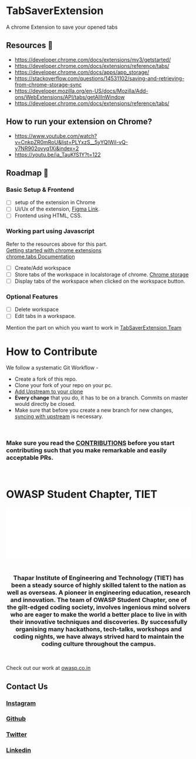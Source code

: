 # TabSaverExtension
A chrome Extension to save your opened tabs

## Resources 🧾
- https://developer.chrome.com/docs/extensions/mv3/getstarted/
- https://developer.chrome.com/docs/extensions/reference/tabs/
- https://developer.chrome.com/docs/apps/app_storage/
- https://stackoverflow.com/questions/14531102/saving-and-retrieving-from-chrome-storage-sync
- https://developer.mozilla.org/en-US/docs/Mozilla/Add-ons/WebExtensions/API/tabs/getAllInWindow
- https://developer.chrome.com/docs/extensions/reference/tabs/

## How to run your extension on Chrome?
- https://www.youtube.com/watch?v=CnkpZR0mRoU&list=PLYxzS__5yYQlWil-vQ-y7NR902ovyq1Xi&index=2
- https://youtu.be/ia_TauKfS1Y?t=122

## Roadmap 🍁
### Basic Setup & Frontend 
- [ ] setup of the extension in Chrome
- [ ] Ui/Ux of the extension, [Figma Link](https://www.figma.com/file/POP8npbAChzcoatWC1EKhf/Extension?node-id=0%3A1).
- [ ] Frontend using HTML, CSS.

### Working part using Javascript 
Refer to the resources above for this part.
<br>
[Getting started with chrome extensions](https://developer.chrome.com/docs/extensions/mv3/getstarted/)
<br>
[chrome.tabs Documentation](https://developer.chrome.com/docs/extensions/reference/tabs/)
- [ ] Create/Add workspace
- [ ] Store tabs of the workspace in localstorage of chrome. [Chrome storage](https://developer.chrome.com/docs/apps/app_storage/)
- [ ] Display tabs of the workspace when clicked on the workspace button.

### Optional Features
- [ ] Delete workspace
- [ ] Edit tabs in a workspace.

Mention the part on which you want to work in [TabSaverExtension Team](https://github.com/orgs/OWASP-STUDENT-CHAPTER/teams/tabsaverextension)

# How to Contribute

We follow a systematic Git Workflow -

- Create a fork of this repo.
- Clone your fork of your repo on your pc.
- [Add Upstream to your clone](https://help.github.com/en/github/collaborating-with-issues-and-pull-requests/configuring-a-remote-for-a-fork)
- **Every change** that you do, it has to be on a branch. Commits on master would directly be closed.
- Make sure that before you create a new branch for new changes, [syncing with upstream](https://help.github.com/en/github/collaborating-with-issues-and-pull-requests/syncing-a-fork) is necessary.
<br>

<h3 color="grey"> 

Make sure you read the [CONTRIBUTIONS](./CONTRIBUTIONS.md) before you start contributing such that you make remarkable and easily acceptable PRs.</h3>
<br>

# OWASP Student Chapter, TIET

![logo-owasp.png](assets/logo-owasp.png) <br><br>

<h3 align="center">Thapar Institute of Engineering and Technology (TIET) has been a steady source of highly skilled talent to the nation as well as overseas. A pioneer in engineering education, research and innovation. The team of OWASP Student Chapter, one of the gilt-edged coding society, involves ingenious mind solvers who are eager to make the world a better place to live in with their innovative techniques and discoveries. By successfully organising many hackathons, tech-talks, workshops and coding nights, we have always strived hard to maintain the coding culture throughout the campus.</h3><br>

<p align="center">

Check out our work at [owasp.co.in](http://owasp.co.in) </p>

## Contact Us
<p style="text-align: center;">

<h3>

[Instagram](https://www.instagram.com/owasp_tiet/)
</h3>

<h3>

[Github](https://github.com/OWASP-STUDENT-CHAPTER)
</h3>

<h3>

[Twitter](https://twitter.com/Owasp_tiet)
</h3>

<h3>

[Linkedin](https://www.linkedin.com/company/owasp-tiet/)
</h3>
</p>

